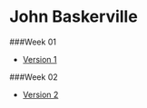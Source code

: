 John Baskerville
================

###Week 01 

- [Version 1](https://Hannah02.github.io/john-baskerville/version1.html)

###Week 02

- [Version 2](https://Hannah02.github.io/john-baskerville/version2.html)